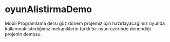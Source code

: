 # oyunAlistirmaDemo
Mobil Programlama dersi güz dönem projemiz için hazırlayacağımız oyunda kullanmak istediğimiz mekaniklerin farklı bir oyun üzerinde denendiği projenin demosu.
